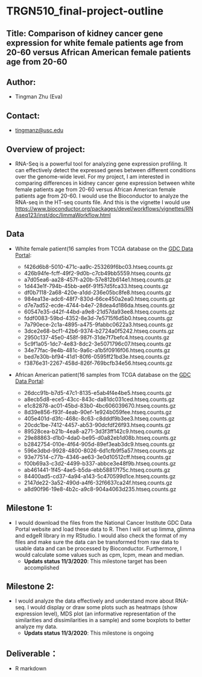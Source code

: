 # TRGN510_final-project-outline
## Title: Comparison of kidney cancer gene expression for white female patients age from 20-60 versus African American female patients age from 20-60
## Author: 
- Tingman Zhu (Eva) 
## Contact: 
- tingmanz@usc.edu
## Overview of project: 
- RNA-Seq is a powerful tool for analyzing gene expression profiling. It can effectively detect the expressed genes between different conditions over the genome-wide level. For my project, I am interested in comparing differences in kidney cancer gene expression between white female patients age from 20-60 versus African American female patients age from 20-60. I would use the Bioconductor to analyze the RNA-seq in the HT-seq counts file. And this is the vignette I would use https://www.bioconductor.org/packages/devel/workflows/vignettes/RNAseq123/inst/doc/limmaWorkflow.html

## Data
- White female patient(16 samples from TCGA database on the [GDC Data Portal](https://portal.gdc.cancer.gov/):
  - f426d6b8-5010-471c-aa9c-253269f6bc03.htseq.counts.gz
  - 426b94fe-fcff-49f2-9d0b-c7cb49bb5559.htseq.counts.gz
  - a7d05ea6-aa28-457f-a20b-57e812b614e1.htseq.counts.gz
  - 1d443e1f-794b-45bb-ae6f-91f57d5fca33.htseq.counts.gz
  - df0b7118-2a68-420e-a1dd-236e05bc8fe8.htseq.counts.gz
  - 984ea13e-adc6-48f7-830d-66ce450a2ea0.htseq.counts.gz
  - d7e7ad52-ecde-4744-b4e7-28dea4d186da.htseq.counts.gz
  - 60547e35-d42f-44bd-a9e8-21d57da93ee8.htseq.counts.gz
  - fddf0083-59bd-4352-8e3d-7e5715f6d5b0.htseq.counts.gz
  - 7a790ece-2c1a-4895-a475-9fabbc0622a3.htseq.counts.gz
  - 3dce2e68-bcf1-42b6-9374-b2724a0f5242.htseq.counts.gz
  - 2950c137-45e0-458f-987f-31de7f7befc4.htseq.counts.gz	
  - 5c9f1a05-1dc7-4e83-8dc2-3e5071796c07.htseq.counts.gz
  - 34e77fac-9e4b-481c-9a6c-a1b5f0916f06.htseq.counts.gz
  - bed7e30b-bf94-41d1-80f6-0595ff21bd3e.htseq.counts.gz
  - f3876e31-2267-458d-826f-769bcfb34e56.htseq.counts.gz
  
- African American patient(16 samples from TCGA database on the [GDC Data Portal](https://portal.gdc.cancer.gov/):
  - 26dcc91b-b7d5-47c1-8135-e5ab4f4e4be5.htseq.counts.gz
  - a8ecb5d8-ece5-43cc-843c-da81dc031ced.htseq.counts.gz
  - e1c82878-ac01-45bd-83b0-4bc606039670.htseq.counts.gz
  - 8d39e856-f93f-4eab-90ef-1e924b059fee.htseq.counts.gz
  - 405e401d-d3fc-468c-8c63-c8dddf9b3ee3.htseq.counts.gz
  - 20cdc1be-7412-4457-ab53-90dcfdf26f93.htseq.counts.gz
  - 89528cea-b21b-4ea8-a271-3d3f3ff142c9.htseq.counts.gz
  - 29e88863-d1b0-4da0-be95-d0a82eb1d08b.htseq.counts.gz
  - b2842754-010e-4f64-905d-89ef3eab3dc9.htseq.counts.gz
  - 596e3dbd-9928-4800-8026-6d1cfb9f5a57.htseq.counts.gz
  - 93e77514-c77b-4346-ae63-3e0d10512cff.htseq.counts.gz
  - f00b69a3-c3d2-4499-b337-abbce3e48f9b.htseq.counts.gz
  - ab461441-1f45-4ae5-b5da-ebb58817f75c.htseq.counts.gz
  - 84400ad5-cd37-4a94-a143-5c470599d1ce.htseq.counts.gz
  - 2147de22-3a52-490d-a4f6-32f6637ca24f.htseq.counts.gz
  - a8d90f96-19e8-4b2c-a9c8-904a4063d235.htseq.counts.gz

## Milestone 1:
- I would download the files from the National Cancer Institute GDC Data Portal website and load these data to R. Then I will set up limma, glimma and edgeR library in my RStudio. I would also check the format of my files and make sure the data can be transformed from raw data to usable data and can be processed by Bioconductor. Furthermore, I would calculate some values such as cpm, lcpm, mean and median. 
   - **Updats status 11/3/2020**: This milestone target has been accomplished
## Milestone 2:
- I would analyze the data effectively and understand more about RNA-seq. I would display or draw some plots such as heatmaps (show expression level), MDS plot (an informative representation of the similarities and dissimilarities in a sample) and some boxplots to better analyze my data. 
   - **Updats status 11/3/2020**: This milestone is ongoing

## Deliverable：
- R markdown
